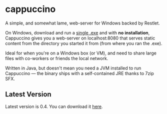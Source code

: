 # cappuccino

A simple, and somewhat lame, web-server for Windows backed by Restlet.

On Windows, download and run a <a href="http://markkolich.github.com/downloads/cappuccino/0.4/cappuccino-0.4.exe">single .exe</a> and with **no installation**, Cappuccino gives you a web-server on localhost:8080 that serves static content from the directory you started it from (from where you ran the .exe).

Ideal for when you're on a Windows box (or VM), and need to share large files with co-workers or friends the local network.

Written in Java, but doesn't mean you need a JVM installed to run Cappuccino &mdash; the binary ships with a self-contained JRE thanks to 7zip SFX.

## Latest Version

Latest version is 0.4.  You can download it <a href="http://markkolich.github.com/downloads/cappuccino/0.4/cappuccino-0.4.exe">here</a>.